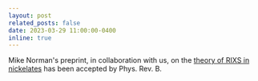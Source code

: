```yaml
---
layout: post
related_posts: false
date: 2023-03-29 11:00:00-0400
inline: true
---
```


Mike Norman's preprint, in collaboration with us, on the [theory of RIXS in nickelates](/publications/#Norman2023orbital) has been accepted by Phys. Rev. B.
